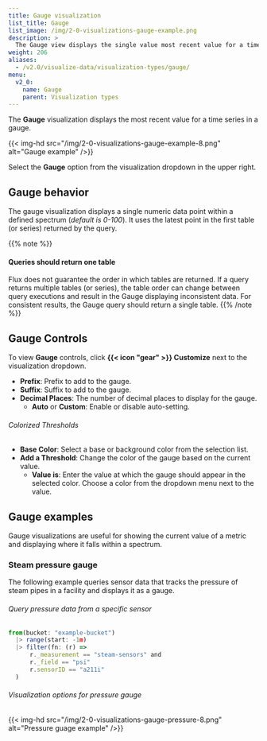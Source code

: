 ```yaml
---
title: Gauge visualization
list_title: Gauge
list_image: /img/2-0-visualizations-gauge-example.png
description: >
  The Gauge view displays the single value most recent value for a time series in a gauge view.
weight: 206
aliases:
  - /v2.0/visualize-data/visualization-types/gauge/
menu:
  v2_0:
    name: Gauge
    parent: Visualization types
---
```


The **Gauge** visualization displays the most recent value for a time series in a gauge.

{{< img-hd src="/img/2-0-visualizations-gauge-example-8.png" alt="Gauge example" />}}

Select the **Gauge** option from the visualization dropdown in the upper right.

## Gauge behavior
The gauge visualization displays a single numeric data point within a defined spectrum (_default is 0-100_).
It uses the latest point in the first table (or series) returned by the query.

{{% note %}}
#### Queries should return one table
Flux does not guarantee the order in which tables are returned.
If a query returns multiple tables (or series), the table order can change between query executions
and result in the Gauge displaying inconsistent data.
For consistent results, the Gauge query should return a single table.
{{% /note %}}

## Gauge Controls
To view **Gauge** controls, click **{{< icon "gear" >}} Customize** next to
the visualization dropdown.

- **Prefix**: Prefix to add to the gauge.
- **Suffix**: Suffix to add to the gauge.
- **Decimal Places**: The number of decimal places to display for the gauge.
  - **Auto** or **Custom**: Enable or disable auto-setting.

###### Colorized Thresholds
- **Base Color**: Select a base or background color from the selection list.
- **Add a Threshold**: Change the color of the gauge based on the current value.
  - **Value is**: Enter the value at which the gauge should appear in the selected color.
    Choose a color from the dropdown menu next to the value.

## Gauge examples
Gauge visualizations are useful for showing the current value of a metric and displaying
where it falls within a spectrum.

### Steam pressure gauge
The following example queries sensor data that tracks the pressure of steam pipes
in a facility and displays it as a gauge.

###### Query pressure data from a specific sensor
```js
from(bucket: "example-bucket")
  |> range(start: -1m)
  |> filter(fn: (r) =>
      r._measurement == "steam-sensors" and
      r._field == "psi"
      r.sensorID == "a211i"
  )
```

###### Visualization options for pressure gauge
{{< img-hd src="/img/2-0-visualizations-gauge-pressure-8.png" alt="Pressure guage example" />}}
